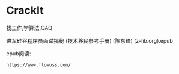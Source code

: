 # CrackIt
找工作,学算法,QAQ

进军硅谷程序员面试揭秘 (技术移民参考手册) (陈东锋) (z-lib.org).epub

epub阅读:
```url
https://www.flowoss.com/
```
